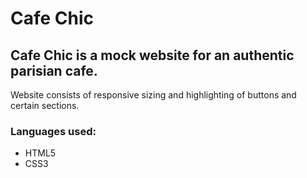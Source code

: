 # Cafe Chic
## Cafe Chic is a mock website for an authentic parisian cafe.
Website consists of responsive sizing and highlighting of buttons and certain sections.

### Languages used:
  * HTML5
  * CSS3
